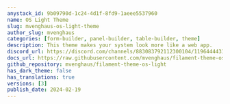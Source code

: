 ```yaml
---
anystack_id: 9b09790d-1c24-4d1f-8fd9-1aeee5537960
name: OS Light Theme
slug: mvenghaus-os-light-theme
author_slug: mvenghaus
categories: [form-builder, panel-builder, table-builder, theme]
description: This theme makes your system look more like a web app.
discord_url: https://discord.com/channels/883083792112300104/1196444431277101166
docs_url: https://raw.githubusercontent.com/mvenghaus/filament-theme-os-light-docs/main/README.md
github_repository: mvenghaus/filament-theme-os-light
has_dark_theme: false
has_translations: true
versions: [3]
publish_date: 2024-02-19
---
```


